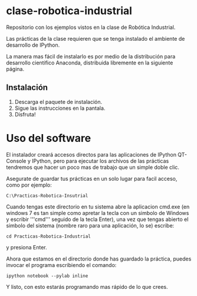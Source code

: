 clase-robotica-industrial
=========================

Repositorio con los ejemplos vistos en la clase de Robótica Industrial.

Las prácticas de la clase requieren que se tenga instalado el ambiente de desarrollo de IPython.

La manera mas fácil de instalarlo es por medio de la distribución para desarrollo cientifico Anaconda, distribuida libremente en la siguiente página.

## Instalación

1. Descarga el paquete de instalación.
2. Sigue las instrucciones en la pantala.
3. Disfruta!

# Uso del software

El instalador creará accesos directos para las aplicaciones de IPython QT-Console y IPython, pero para ejecutar los archivos de las prácticas tendremos que hacer un poco mas de trabajo que un simple doble clic.

Asegurate de guardar tus prácticas en un solo lugar para facil acceso, como por ejemplo:

    C:\Practicas-Robotica-Insutrial

Cuando tengas este directorio en tu sistema abre la aplicacion cmd.exe (en windows 7 es tan simple como apretar la tecla con un simbolo de Windows y escribir '''cmd''' seguido de la tecla Enter), una vez que tengas abierto el simbolo del sistema (nombre raro para una aplicación, lo se) escribe:

    cd Practicas-Robotica-Industrial

y presiona Enter.

Ahora que estamos en el directorio donde has guardado la práctica, puedes invocar el programa escribiendo el comando:

    ipython notebook --pylab inline

Y listo, con esto estarás programando mas rápido de lo que crees.
